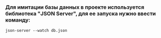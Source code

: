 
### Для имитации базы данных в проекте используется библиотека "JSON Server", для ее запуска нужно ввести команду:
```
json-server --watch db.json
```
